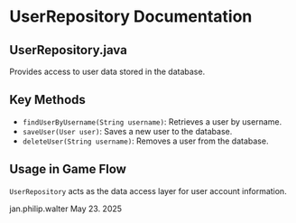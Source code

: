 # UserRepository Documentation

## UserRepository.java

Provides access to user data stored in the database.

## Key Methods

- `findUserByUsername(String username)`: Retrieves a user by username.
- `saveUser(User user)`: Saves a new user to the database.
- `deleteUser(String username)`: Removes a user from the database.

## Usage in Game Flow

`UserRepository` acts as the data access layer for user account information.

jan.philip.walter May 23. 2025